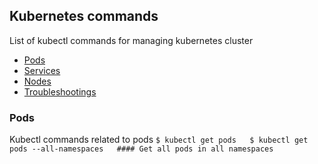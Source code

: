 ## Kubernetes commands

List of kubectl commands for managing kubernetes cluster

- [Pods](#pods)
- [Services](#services)
- [Nodes](#nodes)
- [Troubleshootings](#troubleshootings)

### Pods
Kubectl commands related to pods
``$ kubectl get pods  
$ kubectl get pods --all-namespaces   #### Get all pods in all namespaces``